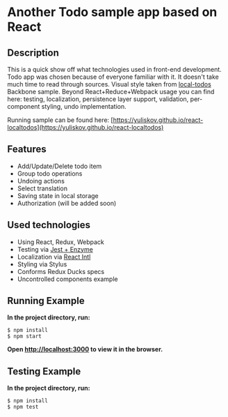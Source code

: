 # Another Todo sample app based on React

## Description

This is a quick show off what technologies used in front-end development. Todo app was chosen because of everyone familiar with it. It doesn't take much time to read through sources. Visual style taken from [local-todos](http://backbonejs.org/docs/todos.html) Backbone sample. Beyond React+Reduce+Webpack usage you can find here: testing, localization, persistence layer support, validation, per-component styling, undo implementation.

Running sample can be found here: [https://yuliskov.github.io/react-localtodos](https://yuliskov.github.io/react-localtodos)

## Features

- Add/Update/Delete todo item
- Group todo operations
- Undoing actions
- Select translation
- Saving state in local storage
- Authorization (will be added soon)

## Used technologies

- Using React, Redux, Webpack
- Testing via [Jest + Enzyme](http://redux.js.org/docs/recipes/WritingTests.html)
- Localization via [React Intl](https://www.smashingmagazine.com/2017/01/internationalizing-react-apps)
- Styling via Stylus
- Conforms Redux Ducks specs
- Uncontrolled components example

## Running Example

**In the project directory, run:**
```console
$ npm install
$ npm start
```
**Open [http://localhost:3000](http://localhost:3000) to view it in the browser.**

## Testing Example

**In the project directory, run:**
```console
$ npm install
$ npm test
```
